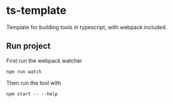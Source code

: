 # ts-template

Template for building tools in typescript, with webpack included.

## Run project

First run the webpack watcher

```shell
npm run watch
```

Then run the tool with

```shell
npm start -- --help
```
